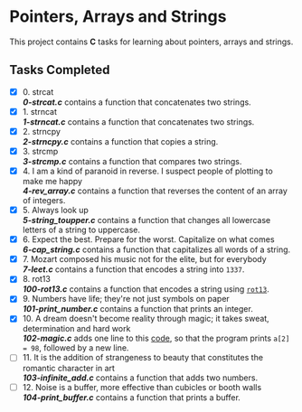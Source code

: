 # Pointers, Arrays and Strings

This project contains __C__ tasks for learning about pointers, arrays and strings.

## Tasks Completed

+ [x] 0\. strcat<br/>_**0-strcat.c**_ contains a function that concatenates two strings.
+ [x] 1\. strncat<br/>_**1-strncat.c**_ contains a function that concatenates two strings.
+ [x] 2\. strncpy<br/>_**2-strncpy.c**_ contains a function that copies a string.
+ [x] 3\. strcmp<br/>_**3-strcmp.c**_ contains a function that compares two strings.
+ [x] 4\. I am a kind of paranoid in reverse. I suspect people of plotting to make me happy<br/>_**4-rev_array.c**_ contains a function that reverses the content of an array of integers.
+ [x] 5\. Always look up<br/>_**5-string_toupper.c**_ contains a function that changes all lowercase letters of a string to uppercase.
+ [x] 6\. Expect the best. Prepare for the worst. Capitalize on what comes<br/>_**6-cap_string.c**_ contains a function that capitalizes all words of a string.
+ [x] 7\. Mozart composed his music not for the elite, but for everybody<br/>_**7-leet.c**_ contains a function that encodes a string into `1337`.
+ [x] 8\. rot13<br/>_**100-rot13.c**_ contains a function that encodes a string using [`rot13`](https://en.wikipedia.org/wiki/ROT13).
+ [x] 9\. Numbers have life; they're not just symbols on paper<br/>_**101-print_number.c**_ contains a function that prints an integer.
+ [x] 10\. A dream doesn't become reality through magic; it takes sweat, determination and hard work<br/>_**102-magic.c**_ adds one line to this [code](https://github.com/holbertonschool/make_magic_happen/blob/master/magic.c), so that the program prints `a[2] = 98`, followed by a new line.
+ [ ] 11\. It is the addition of strangeness to beauty that constitutes the romantic character in art<br/>_**103-infinite_add.c**_ contains a function that adds two numbers.
+ [ ] 12\. Noise is a buffer, more effective than cubicles or booth walls<br/>_**104-print_buffer.c**_ contains a function that prints a buffer.
